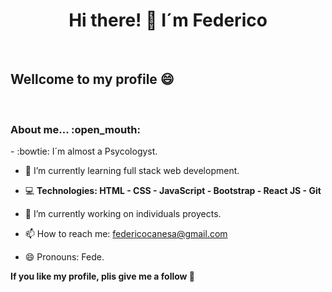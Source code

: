 <h1 align="center"> Hi there! 👋 I´m  Federico </h1></br>

<h2>Wellcome to my profile 😄 </h2></br>
<h3> About me... :open_mouth: </h3>
- :bowtie: I´m almost a Psycologyst.

- 🌱 I’m currently learning full stack web development.

- :computer: **Technologies: HTML - CSS - JavaScript - Bootstrap - React JS - Git**

- 🔭 I’m currently working on individuals proyects. 

- 📫 How to reach me: federicocanesa@gmail.com

- 😄 Pronouns: Fede.


**If you like my profile, plis give me a follow :wave:**
